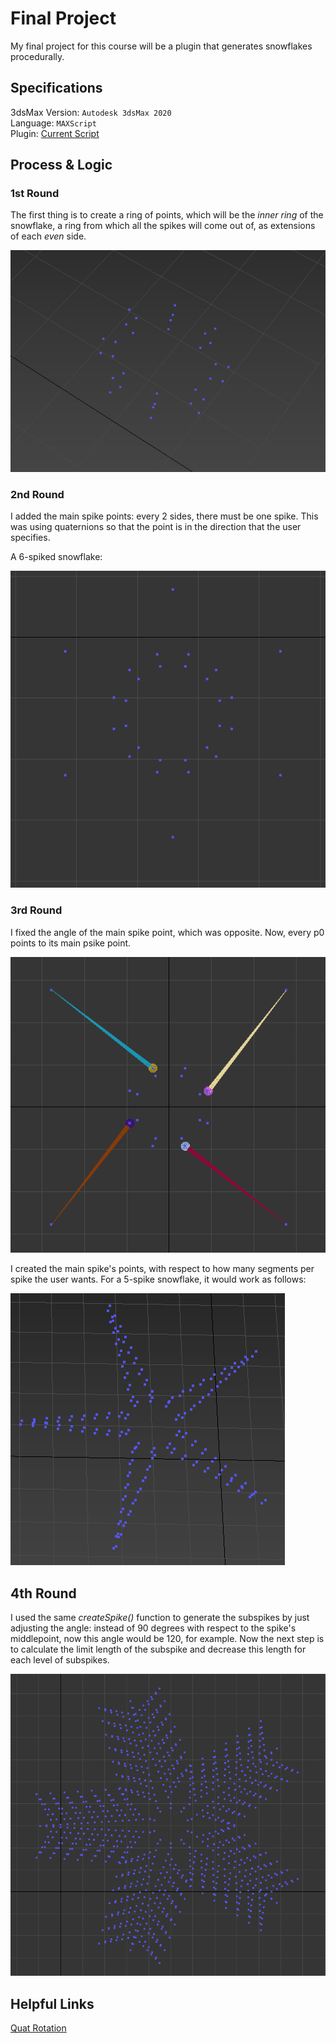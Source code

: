 # Final Project

My final project for this course will be a plugin that generates snowflakes procedurally. <br />

## Specifications

3dsMax Version: `Autodesk 3dsMax 2020` <br />
Language: `MAXScript` <br />
Plugin: [Current Script](https://github.com/the-other-mariana/3dsmax-plugins/blob/master/final-project/snowflaker.ms)

## Process & Logic

### 1st Round

The first thing is to create a ring of points, which will be the *inner ring* of the snowflake, a ring from which all the spikes will come out of, as extensions of each *even* side. <br />

![alt text](https://github.com/the-other-mariana/3dsmax-plugins/blob/master/final-project/media/ring.png?raw=true) <br />

### 2nd Round

I added the main spike points: every 2 sides, there must be one spike. This was using quaternions so that the point is in the direction that the user specifies. <br />

A 6-spiked snowflake: <br />

![alt text](https://github.com/the-other-mariana/3dsmax-plugins/blob/master/final-project/media/spikes-02.png?raw=true) <br />

### 3rd Round

I fixed the angle of the main spike point, which was opposite. Now, every p0 points to its main psike point. <br />

![alt text](https://github.com/the-other-mariana/3dsmax-plugins/blob/master/final-project/media/spikes-03.png?raw=true) <br />

I created the main spike's points, with respect to how many segments per spike the user wants. For a 5-spike snowflake, it would work as follows: <br />

![alt text](https://github.com/the-other-mariana/3dsmax-plugins/blob/master/final-project/media/spikes-06.png?raw=true) <br />

## 4th Round

I used the same *createSpike()* function to generate the subspikes by just adjusting the angle: instead of 90 degrees with respect to the spike's middlepoint, now this angle would be 120, for example. Now the next step is to calculate the limit length of the subspike and decrease this length for each level of subspikes. <br />

![alt text](https://github.com/the-other-mariana/3dsmax-plugins/blob/master/final-project/media/spikes-07.png?raw=true) <br />

## Helpful Links

[Quat Rotation](https://cathyatseneca.gitbooks.io/3d-modelling-for-programmers/content/mathematical_background/quaternions.html) <br />

